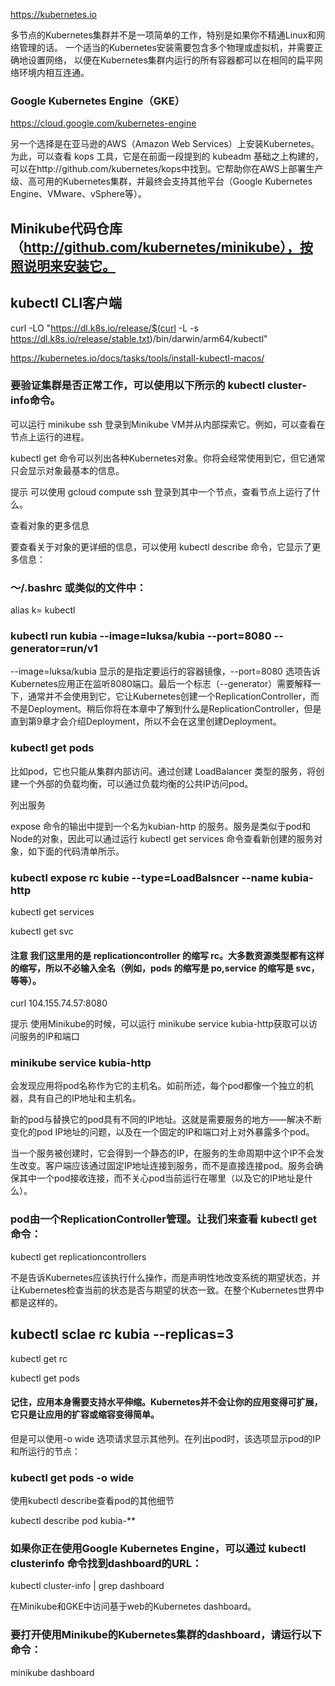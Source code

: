 https://kubernetes.io

多节点的Kubernetes集群并不是一项简单的工作，特别是如果你不精通Linux和网络管理的话。
一个适当的Kubernetes安装需要包含多个物理或虚拟机，并需要正确地设置网络，
以便在Kubernetes集群内运行的所有容器都可以在相同的扁平网络环境内相互连通。


### Google Kubernetes Engine（GKE）
https://cloud.google.com/kubernetes-engine

另一个选择是在亚马逊的AWS（Amazon Web Services）上安装Kubernetes。为此，可以查看 kops 工具，它是在前面一段提到的 kubeadm 基础之上构建的，可以在http://github.com/kubernetes/kops中找到。它帮助你在AWS上部署生产级、高可用的Kubernetes集群，并最终会支持其他平台（Google Kubernetes Engine、VMware、vSphere等）。


## Minikube代码仓库（http://github.com/kubernetes/minikube），按照说明来安装它。

## kubectl CLI客户端
 curl -LO "https://dl.k8s.io/release/$(curl -L -s https://dl.k8s.io/release/stable.txt)/bin/darwin/arm64/kubectl"
 
 https://kubernetes.io/docs/tasks/tools/install-kubectl-macos/
 
 ### 要验证集群是否正常工作，可以使用以下所示的 kubectl cluster-info命令。
 
 可以运行 minikube ssh 登录到Minikube VM并从内部探索它。例如，可以查看在节点上运行的进程。


kubectl get 命令可以列出各种Kubernetes对象。你将会经常使用到它，但它通常只会显示对象最基本的信息。

提示 可以使用 gcloud compute ssh <node-name> 登录到其中一个节点，查看节点上运行了什么。

查看对象的更多信息

要查看关于对象的更详细的信息，可以使用 kubectl describe 命令，它显示了更多信息：
 
 
  ### ～/.bashrc 或类似的文件中：
alias k= kubectl

### kubectl run kubia  --image=luksa/kubia --port=8080 --generator=run/v1
 
 --image=luksa/kubia 显示的是指定要运行的容器镜像，--port=8080 选项告诉Kubernetes应用正在监听8080端口。最后一个标志（--generator）需要解释一下，通常并不会使用到它，它让Kubernetes创建一个ReplicationController，而不是Deployment。稍后你将在本章中了解到什么是ReplicationController，但是直到第9章才会介绍Deployment，所以不会在这里创建Deployment。
 
 ### kubectl get pods
 
 比如pod，它也只能从集群内部访问。通过创建 LoadBalancer 类型的服务，将创建一个外部的负载均衡，可以通过负载均衡的公共IP访问pod。


列出服务

expose 命令的输出中提到一个名为kubian-http 的服务。服务是类似于pod和Node的对象，因此可以通过运行 kubectl get services 命令查看新创建的服务对象，如下面的代码清单所示。
 
 
 ### kubectl expose rc kubie --type=LoadBalsncer --name kubia-http
 kubectl get services
 
 kubectl get svc
 #### 注意 我们这里用的是 replicationcontroller 的缩写 rc。大多数资源类型都有这样的缩写，所以不必输入全名（例如，pods 的缩写是 po,service 的缩写是 svc，等等）。
 curl 104.155.74.57:8080
 
 提示 使用Minikube的时候，可以运行 minikube service kubia-http获取可以访问服务的IP和端口
 ### minikube service kubia-http
 
会发现应用将pod名称作为它的主机名。如前所述，每个pod都像一个独立的机器，具有自己的IP地址和主机名。
 
 新的pod与替换它的pod具有不同的IP地址。这就是需要服务的地方——解决不断变化的pod IP地址的问题，以及在一个固定的IP和端口对上对外暴露多个pod。

当一个服务被创建时，它会得到一个静态的IP，在服务的生命周期中这个IP不会发生改变。客户端应该通过固定IP地址连接到服务，而不是直接连接pod。服务会确保其中一个pod接收连接，而不关心pod当前运行在哪里（以及它的IP地址是什么）。
 
### pod由一个ReplicationController管理。让我们来查看 kubectl get 命令：
 kubectl get replicationcontrollers
 
 不是告诉Kubernetes应该执行什么操作，而是声明性地改变系统的期望状态，并让Kubernetes检查当前的状态是否与期望的状态一致。在整个Kubernetes世界中都是这样的。
 ## kubectl sclae rc kubia --replicas=3
 kubectl get rc
 
 kubectl get pods
 
 #### 记住，应用本身需要支持水平伸缩。Kubernetes并不会让你的应用变得可扩展，它只是让应用的扩容或缩容变得简单。
 但是可以使用-o wide 选项请求显示其他列。在列出pod时，该选项显示pod的IP和所运行的节点：
 
 ### kubectl get pods -o wide
 使用kubectl describe查看pod的其他细节
 
 kubectl describe pod kubia-**
 
 ### 如果你正在使用Google Kubernetes Engine，可以通过 kubectl clusterinfo 命令找到dashboard的URL：
 kubectl cluster-info | grep dashboard
 
 在Minikube和GKE中访问基于web的Kubernetes dashboard。
 
 ### 要打开使用Minikube的Kubernetes集群的dashboard，请运行以下命令：
 minikube dashboard
 
 

 
 
 
 
 
